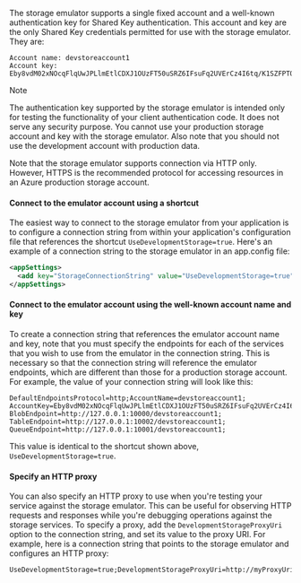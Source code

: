 The storage emulator supports a single fixed account and a well-known authentication key for Shared Key authentication. This account and key are the only Shared Key credentials permitted for use with the storage emulator. They are:

```
Account name: devstoreaccount1
Account key: Eby8vdM02xNOcqFlqUwJPLlmEtlCDXJ1OUzFT50uSRZ6IFsuFq2UVErCz4I6tq/K1SZFPTOtr/KBHBeksoGMGw==
```


> [!NOTE]
> The authentication key supported by the storage emulator is intended only for testing the functionality of your client authentication code. It does not serve any security purpose. You cannot use your production storage account and key with the storage emulator. Also note that you should not use the development account with production data.
> 
> Note that the storage emulator supports connection via HTTP only. However, HTTPS is the recommended protocol for accessing resources in an Azure production storage account.
> 
> 

#### Connect to the emulator account using a shortcut
The easiest way to connect to the storage emulator from your application is to configure a connection string from within your application's configuration file that references the shortcut `UseDevelopmentStorage=true`. Here's an example of a connection string to the storage emulator in an app.config file: 

```xml
<appSettings>
  <add key="StorageConnectionString" value="UseDevelopmentStorage=true" />
</appSettings>
```

#### Connect to the emulator account using the well-known account name and key
To create a connection string that references the emulator account name and key, note that you must specify the endpoints for each of the services that you wish to use from the emulator in the connection string. This is necessary so that the connection string will reference the emulator endpoints, which are different than those for a production storage account. For example, the value of your connection string will look like this:

```
DefaultEndpointsProtocol=http;AccountName=devstoreaccount1;
AccountKey=Eby8vdM02xNOcqFlqUwJPLlmEtlCDXJ1OUzFT50uSRZ6IFsuFq2UVErCz4I6tq/K1SZFPTOtr/KBHBeksoGMGw==;
BlobEndpoint=http://127.0.0.1:10000/devstoreaccount1;
TableEndpoint=http://127.0.0.1:10002/devstoreaccount1;
QueueEndpoint=http://127.0.0.1:10001/devstoreaccount1; 
```

This value is identical to the shortcut shown above, `UseDevelopmentStorage=true`.

#### Specify an HTTP proxy
You can also specify an HTTP proxy to use when you're testing your service against the storage emulator. This can be useful for observing HTTP requests and responses while you're debugging operations against the storage services. To specify a proxy, add the `DevelopmentStorageProxyUri` option to the connection string, and set its value to the proxy URI. For example, here is a connection string that points to the storage emulator and configures an HTTP proxy:

```
UseDevelopmentStorage=true;DevelopmentStorageProxyUri=http://myProxyUri
```

